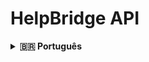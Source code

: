 # HelpBridge API

<details>
<summary><strong>🇧🇷 Português</strong></summary>

## 📚 Sobre o Projeto

**HelpBridge** é uma API REST para gerenciamento de chamados de suporte técnico em qualquer negócio. O sistema permite que **clientes** acompanhem chamados e seus respectivos **técnicos**, enquanto **administradores técnicos** podem atualizar o status e controlar as requisições. Todos os chamados são persistidos, permitindo histórico e reabertura futura.

### ✨ Principais Funcionalidades

- 👨‍🔧 Gerenciamento completo de técnicos e técnicos administradores
- 👥 Cadastro e manutenção de clientes
- 📞 Registro, consulta e atualização de chamados
- 🔐 Segurança baseada em JWT
- 📑 Documentação interativa com Swagger (OpenAPI)

### 🏗️ Arquitetura e Tecnologias

#### Stack Principal

- **Java 21**
- **Spring Boot 3.5.3**
- **Spring Security + JWT**
- **Spring Data JPA**
- **H2 e MySQL** (runtime)
- **SpringDoc OpenAPI 2.8.9**

#### Ferramentas de Desenvolvimento

- **Maven**
- **Swagger UI**
- **Validação com Jakarta Validation**
- **Testes com Spring Boot Starter Test**

### 🚀 Como Executar

#### Pré-requisitos

- Java 21+
- Maven 3.9+

#### Passos para execução

1. Clone o repositório:
```bash
git clone https://github.com/JeffersonBezerraM13/spring-boot-project-angular.git
cd spring-boot-project-angular
```

2. Instale as dependências:
```bash
./mvnw clean install
```

3. Configure o banco de dados (H2 ou MySQL)

4. Execute a aplicação:
```bash
./mvnw spring-boot:run
```

> Por padrão, o perfil de desenvolvimento usa H2.

### 📁 Estrutura do Projeto

```
src/main/java/br/dcx/ufpb/jefferson/springbootprojecthelpbridge/
├── config/           # Configurações globais e beans
├── domain.entities/  # Entidades JPA
├── repositories/     # Interfaces de repositórios
├── resources/        # Utilitários e resposta padrão
├── security/         # JWT, filtros e autenticação
├── services/         # Lógica de negócio
└── SpringBootAngularProjectHelpDeskApplication.java
```

![Estrutura do Projeto](./project-structure.png)

### 🔌 Endpoints da API

Os principais endpoints estão documentados no Swagger.

- `/clients` — Cadastro e gerenciamento de clientes
- `/technicians` — Ações para técnicos e administradores
- `/calls` — Chamados de atendimento técnico

📄 Acesse o Swagger UI:

[http://localhost:8080/swagger-ui.html](http://localhost:8080/swagger-ui.html)

![Swagger](./swagger-endpoints.png)

### 🧪 Testes

```bash
# Executar todos os testes
./mvnw test
```

### 📄 Licença

Este projeto está sob a licença **MIT**. Consulte o arquivo `LICENSE` para mais detalhes.

### 👤 Autor

**Jefferson Bezerra**  
📧 jeffebezerram13@gmail.com  
🔗 GitHub: [@JeffersonBezerraM13](https://github.com/JeffersonBezerraM13)

</details>
